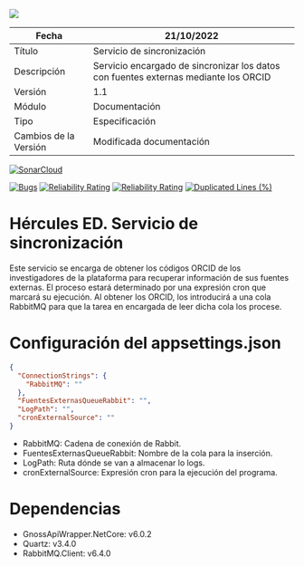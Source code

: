 ![](../Docs/media/CabeceraDocumentosMD.png)

| Fecha         | 21/10/2022                                                   |
| ------------- | ------------------------------------------------------------ |
|Título|Servicio de sincronización| 
|Descripción|Servicio encargado de sincronizar los datos con fuentes externas mediante los ORCID|
|Versión|1.1|
|Módulo|Documentación|
|Tipo|Especificación|
|Cambios de la Versión|Modificada documentación|


[![SonarCloud](https://sonarcloud.io/images/project_badges/sonarcloud-white.svg)](https://sonarcloud.io/summary/new_code?id=Hercules.ED.Synchronization)

[![Bugs](https://sonarcloud.io/api/project_badges/measure?project=Hercules.ED.Synchronization&metric=bugs)](https://sonarcloud.io/summary/new_code?id=Hercules.ED.Synchronization)
[![Reliability Rating](https://sonarcloud.io/api/project_badges/measure?project=Hercules.ED.Synchronization&metric=reliability_rating)](https://sonarcloud.io/summary/new_code?id=Hercules.ED.Synchronization)
[![Reliability Rating](https://sonarcloud.io/api/project_badges/measure?project=Hercules.ED.Synchronization&metric=reliability_rating)](https://sonarcloud.io/summary/new_code?id=Hercules.ED.Synchronization)
[![Duplicated Lines (%)](https://sonarcloud.io/api/project_badges/measure?project=Hercules.ED.Synchronization&metric=duplicated_lines_density)](https://sonarcloud.io/summary/new_code?id=Hercules.ED.Synchronization)




# Hércules ED. Servicio de sincronización
Este servicio se encarga de obtener los códigos ORCID de los investigadores de la plataforma para recuperar información de sus fuentes externas. 
El proceso estará determinado por una expresión cron que marcará su ejecución. Al obtener los ORCID, los introducirá a una cola RabbitMQ para que la tarea en encargada de leer dicha cola los procese.

Configuración del appsettings.json
============
```json
{
  "ConnectionStrings": {
    "RabbitMQ": ""
  },
  "FuentesExternasQueueRabbit": "",
  "LogPath": "",
  "cronExternalSource": ""
}
```
- RabbitMQ: Cadena de conexión de Rabbit.
- FuentesExternasQueueRabbit: Nombre de la cola para la inserción.
- LogPath: Ruta dónde se van a almacenar lo logs.
- cronExternalSource: Expresión cron para la ejecución del programa.

Dependencias
============
- GnossApiWrapper.NetCore: v6.0.2
- Quartz: v3.4.0
- RabbitMQ.Client: v6.4.0
